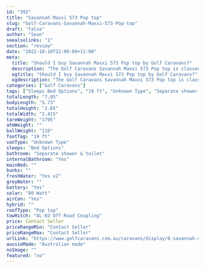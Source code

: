 ```yaml
---
id: "392"
title: "Savannah Maxxi 573 Pop top"
slug: "Golf-Caravans-Savannah-Maxxi-573-Pop-top"
draft: "false"
author: "Sean"
seealsolinks: "1"
section: "review"
date: "2022-10-10T22:00:09+11:00"
meta:
  title: "Should I buy Savannah Maxxi 573 Pop top by Golf Caravans?"
  description: "The Golf Caravans Savannah Maxxi 573 Pop top is classed as Unknown Type, and sleeps Bed Options people. It is Australian made and comes in at 19 ft. It generally has Separate shower & toilet."
  ogtitle: "Should I buy Savannah Maxxi 573 Pop top by Golf Caravans?"
  ogdescription: "The Golf Caravans Savannah Maxxi 573 Pop top is classed as Unknown Type, and sleeps Bed Options people. It is Australian made and comes in at 19 ft. It generally has Separate shower & toilet."
categories: ["Golf Caravans"]
tags: ["Sleeps Bed Options", "19 ft", "Unknown Type", "Separate shower & toilet", "Pop top", "Price Unknown", "Australian made"]
totalLength: "7.05"
bodyLength: "5.73"
totalHeight: "2.65"
totalWidth: "2.415"
tareWeight: "1795"
atmWeight: ""
ballWeight: "110"
footTag: "19 ft"
vanType: "Unknown Type"
sleeps: "Bed Options"
bathroom: "Separate shower & toilet"
internalBathroom: "Yes"
mainBed: ""
bunks: ""
freshWater: "Yes x2"
greyWater: ""
battery: "Yes"
solar: "80 Watt"
airCon: "Yes"
hybrid: ""
roofType: "Pop top"
towHitch: "AL-KO Off-Road Coupling"
price: Contact Seller
priceRangeMin: "Contact Seller"
priceRangeMax: "Contact Seller"
urlLink: "https://www.golfcaravans.com.au/caravans/display/8-savannah-caravan-range-/"
aussieMade: "Australian made"
noImage: ""
featured: "no"
---
```

